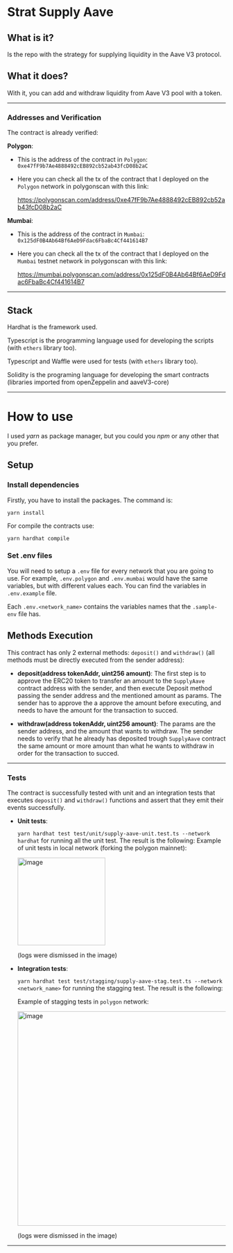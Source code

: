# Strat Supply Aave

## What is it?

Is the repo with the strategy for supplying liquidity in the Aave V3 protocol.

## What it does?

With it, you can add and withdraw liquidity from Aave V3 pool with a token.

----------

### Addresses and Verification

The contract is already verified:

**Polygon**:

* This is the address of the contract in `Polygon`:
  `0xe47fF9b7Ae4888492cEB892cb52ab43fcD08b2aC`

* Here you can check all the tx of the contract that I deployed on the `Polygon` network in polygonscan with this link: 

  https://polygonscan.com/address/0xe47fF9b7Ae4888492cEB892cb52ab43fcD08b2aC


**Mumbai**:

* This is the address of the contract in `Mumbai`:
  `0x125dF0B4Ab64Bf6AeD9Fdac6FbaBc4Cf441614B7`

* Here you can check all the tx of the contract that I deployed on the `Mumbai` testnet network in polygonscan with this link: 

  https://mumbai.polygonscan.com/address/0x125dF0B4Ab64Bf6AeD9Fdac6FbaBc4Cf441614B7
 
--------

## Stack

Hardhat is the framework used.

Typescript is the programming language used for developing the scripts (with `ethers` library too).

Typescript and Waffle were used for tests (with `ethers` library too).

Solidity is the programing language for developing the smart contracts (libraries imported from openZeppelin and aaveV3-core)


-------


# How to use

I used _yarn_ as package manager, but you could you _npm_ or any other that you prefer.

## Setup

### Install dependencies
Firstly, you have to install the packages. The command is:

`yarn install`

For compile the contracts use:

`yarn hardhat compile`

### Set .env files

You will need to setup a `.env` file for every network that you are going to use.
For example, `.env.polygon` and `.env.mumbai` would have the same variables, but with different values each. You can find the variables in `.env.example` file.

Each `.env.<network_name>` contains the variables names that the `.sample-env` file has.

## Methods Execution

This contract has only 2 external methods: `deposit()` and `withdraw()` (all methods must be directly executed from the sender address):

* **deposit(address tokenAddr, uint256 amount)**: The first step is to approve the ERC20 token to transfer an amount to the `SupplyAave` contract address with the sender, and then execute Deposit method passing the sender address and the mentioned amount as params.
The sender has to approve the a approve the amount before executing, and needs to have the amount for the transaction to succed.

* **withdraw(address tokenAddr, uint256 amount)**: The params are the sender address, and the amount that wants to withdraw. The sender needs to verify that he already has deposited trough `SupplyAave` contract the same amount or more amount than what he wants to withdraw in order for the transaction to succed.

--------

### Tests

The contract is successfully tested with unit and an integration tests that executes `deposit()` and `withdraw()` functions and assert that they emit their events successfully.

* **Unit tests**:

  `yarn hardhat test test/unit/supply-aave-unit.test.ts --network hardhat` for running all the unit test. The result is the following:
  Example of unit tests in local network (forking the polygon mainnet):

  <img width="202" alt="image" src="https://user-images.githubusercontent.com/71539596/185807019-17deada9-b01f-4768-9f8f-7ab5143117f2.png">

  (logs were dismissed in the image)


* **Integration tests**:

  `yarn hardhat test test/stagging/supply-aave-stag.test.ts --network <network_name>` for running the stagging test. The result is the following:

  Example of stagging tests in `polygon` network:

  <img width="494" alt="image" src="https://user-images.githubusercontent.com/71539596/178420325-70deaed6-d4dd-4c77-adf8-8870e02f18e3.png">

  (logs were dismissed in the image)

---------
